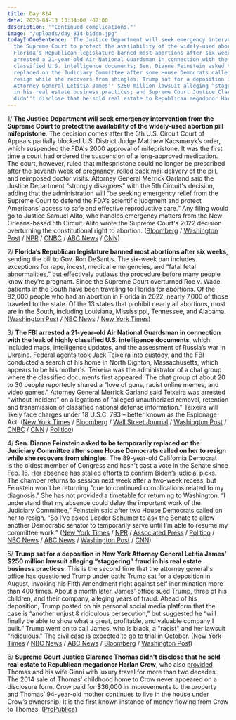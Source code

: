 ```yaml
---
title: Day 814
date: 2023-04-13 13:34:00 -07:00
description: '"Continued complications."'
image: "/uploads/day-814-biden.jpg"
todayInOneSentence: 'The Justice Department will seek emergency intervention from
  the Supreme Court to protect the availability of the widely-used abortion pill mifepristone;
  Florida’s Republican legislature banned most abortions after six weeks; the FBI
  arrested a 21-year-old Air National Guardsman in connection with the leak of highly
  classified U.S. intelligence documents; Sen. Dianne Feinstein asked to be temporarily
  replaced on the Judiciary Committee after some House Democrats called on her to
  resign while she recovers from shingles; Trump sat for a deposition in New York
  Attorney General Letitia James'' $250 million lawsuit alleging “staggering” fraud
  in his real estate business practices; and Supreme Court Justice Clarence Thomas
  didn''t disclose that he sold real estate to Republican megadonor Harlan Crow. '
---
```


1/ **The Justice Department will seek emergency intervention from the Supreme Court to protect the availability of the widely-used abortion pill mifepristone**. The decision comes after the 5th U.S. Circuit Court of Appeals partially blocked U.S. District Judge Matthew Kacsmaryk’s order, which suspended the FDA's 2000 approval of mifepristone. It was the first time a court had ordered the suspension of a long-approved medication. The court, however, ruled that mifespristone could no longer be prescribed after the seventh week of pregnancy, rolled back mail delivery of the pill, and reimposed doctor visits. Attorney General Merrick Garland said the Justice Department “strongly disagrees” with the 5th Circuit's decision, adding that the administration will “be seeking emergency relief from the Supreme Court to defend the FDA’s scientific judgment and protect Americans’ access to safe and effective reproductive care.” Any filing would go to Justice Samuel Alito, who handles emergency matters from the New Orleans-based 5th Circuit. Alito wrote the Supreme Court's 2022 decision overturning the constitutional right to abortion. ([Bloomberg](https://www.bloomberg.com/news/articles/2023-04-13/doj-to-ask-supreme-court-to-intervene-in-abortion-pill-case?srnd=premium&sref=MIBMEEoj) / [Washington Post](https://www.washingtonpost.com/politics/2023/04/13/abortion-pill-ruling-mifepristone-fda-approval/) / [NPR](https://www.npr.org/2023/04/13/1169690633/abortion-pill-ruling-supreme-court) / [CNBC](https://www.cnbc.com/2023/04/13/abortion-pill-mifepristone-court-keeps-it-on-market-blocks-mail-delivery.html) / [ABC News](https://abcnews.go.com/Politics/justice-department-abortion-pill-fight-supreme-court-garland/story?id=98558136) / [CNN](https://www.cnn.com/2023/04/13/politics/abortion-pill-mifepristone-appeals-court/index.html))

2/ **Florida’s Republican legislature banned most abortions after six weeks**, sending the bill to Gov. Ron DeSantis. The six-week ban includes exceptions for rape, incest, medical emergencies, and “fatal fetal abnormalities,” but effectively outlaws the procedure before many people know they’re pregnant. Since the Supreme Court overturned Roe v. Wade, patients in the South have been traveling to Florida for abortions. Of the 82,000 people who had an abortion in Florida in 2022, nearly 7,000 of those traveled to the state. Of the 13 states that prohibit nearly all abortions, most are in the South, including Louisiana, Mississippi, Tennessee, and Alabama. ([Washington Post](https://www.washingtonpost.com/politics/2023/04/13/florida-abortion-six-week-ban/) / [NBC News](https://www.nbcnews.com/politics/politics-news/floridas-legislature-passes-6-week-abortion-ban-rcna78988) / [New York Times](https://www.nytimes.com/2023/04/13/us/florida-six-week-abortion-ban.html))

3/ **The FBI arrested a 21-year-old Air National Guardsman in connection with the leak of highly classified U.S. intelligence documents**, which included maps, intelligence updates, and the assessment of Russia’s war in Ukraine. Federal agents took Jack Teixeira into custody, and the FBI conducted a search of his home in North Dighton, Massachusetts, which appears to be his mother's. Teixeira was the administrator of a chat group where the classified documents first appeared. The chat group of about 20 to 30 people reportedly shared a "love of guns, racist online memes, and video games." Attorney General Merrick Garland said Teixeira was arrested “without incident” on allegations of “alleged unauthorized removal, retention and transmission of classified national defense information.” Teixeira will likely face charges under 18 U.S.C. 793 – better known as the Espionage Act. ([New York Times](https://www.nytimes.com/live/2023/04/13/us/documents-leak-pentagon/heres-what-we-know-about-the-inquiry-into-the-leaked-documents?smid=url-share) / [Bloomberg](https://www.bloomberg.com/news/articles/2023-04-13/air-national-guardsman-jack-teixeira-focus-of-us-intelligence-leak?sref=MIBMEEoj) / [Wall Street Journal](https://www.wsj.com/articles/leak-documents-likely-came-from-air-national-guardsman-at-fort-bragg-official-says-dbf48c0a?mod=hp_lead_pos1) / [Washington Post](https://www.washingtonpost.com/national-security/2023/04/13/suspect-pentagon-documents-leak/) / [CNBC](https://www.cnbc.com/2023/04/13/russia-ukraine-live-updates.html) / [CNN](https://www.cnn.com/politics/live-news/pentagon-documents-leak-04-13-23/index.html) / [Politico](https://www.politico.com/news/2023/04/13/fbi-arrest-investigation-suspected-leaker-classified-intelligence-00091928))

4/ **Sen. Dianne Feinstein asked to be temporarily replaced on the Judiciary Committee after some House Democrats called on her to resign while she recovers from shingles**.  The 89-year-old California Democrat is the oldest member of Congress and hasn't cast a vote in the Senate since Feb. 16. Her absence has stalled efforts to confirm Biden’s judicial picks. The chamber returns to session next week after a two-week recess, but Feinstein won't be returning "due to continued complications related to my diagnosis." She has not provided a timetable for returning to Washington. “I understand that my absence could delay the important work of the Judiciary Committee,” Feinstein said after two House Democrats called on her to resign. “So I’ve asked Leader Schumer to ask the Senate to allow another Democratic senator to temporarily serve until I’m able to resume my committee work.” ([New York Times](https://www.nytimes.com/2023/04/12/us/politics/feinstein-senate-judiciary-committee.html) / [NPR](https://www.npr.org/2023/04/13/1169664922/dianne-feinstein-resign-judiciary-committee) / [Associated Press](https://apnews.com/article/dianne-feinstein-senate-resignation-khanna-california-e50d4f459445b0773fbc5f0d58cd022f) / [Politico](https://www.politico.com/news/2023/04/12/dianne-feinstein-condition-senate-return-00091765) / [NBC News](https://www.nbcnews.com/politics/congress/democrats-raise-alarms-feinsteins-absence-stalls-bidens-judicial-picks-rcna79350) / [ABC News](https://abcnews.go.com/Politics/democrats-move-temporarily-replace-feinstein-judiciary-committee-amid/story?id=98559124) / [Washington Post](https://www.washingtonpost.com/politics/2023/04/13/dianne-feinstein-age-health-senate/) / [CNN](https://www.cnn.com/2023/04/12/politics/khanna-feinstein-resign/index.html))

5/ **Trump sat for a deposition in New York Attorney General Letitia James' $250 million lawsuit alleging “staggering” fraud in his real estate business practices**. This is the second time that the attorney general's office has questioned Trump under oath: Trump sat for a deposition in August, invoking his Fifth Amendment right against self incrimination more than 400 times. About a month later, James' office sued Trump, three of his children, and their company, alleging years of fraud. Ahead of his deposition, Trump posted on his personal social media platform that the case is “another unjust & ridiculous persecution,” but suggested he “will finally be able to show what a great, profitable, and valuable company I built.”  Trump went on to call James, who is black, a "racist" and her lawsuit "ridiculous." The civil case is expected to go to trial in October. ([New York Times](https://www.nytimes.com/2023/04/13/nyregion/trump-letitia-james-deposition.html) / [NBC News](https://www.nbcnews.com/politics/donald-trump/trump-deposed-new-york-ags-business-fraud-lawsuit-rcna79318) / [ABC News](https://abcnews.go.com/US/trump-back-new-york-deposition-attorney-generals-250/story?id=98556420) / [Bloomberg](https://www.bloomberg.com/news/articles/2023-04-13/trump-due-in-new-york-for-fresh-deposition-in-ag-s-fraud-suit?sref=MIBMEEoj) / [Washington Post](https://www.washingtonpost.com/national-security/2023/04/13/trump-new-york-business-lawsuit/))

6/ **Supreme Court Justice Clarence Thomas didn't disclose that he sold real estate to Republican megadonor Harlan Crow**, who also [provided](https://whatthefuckjusthappenedtoday.com/2023/04/06/day-807/#1-supreme-court-justice-clarence-tho) Thomas and his wife Ginni with luxury travel for more than two decades. The 2014 sale of Thomas' childhood home to Crow never appeared on a disclosure form. Crow paid for $36,000 in improvements to the property and Thomas’ 94-year-old mother continues to live in the house under Crow’s ownership. It is the first known instance of money flowing from Crow to Thomas. ([ProPublica](https://www.propublica.org/article/clarence-thomas-harlan-crow-real-estate-scotus))